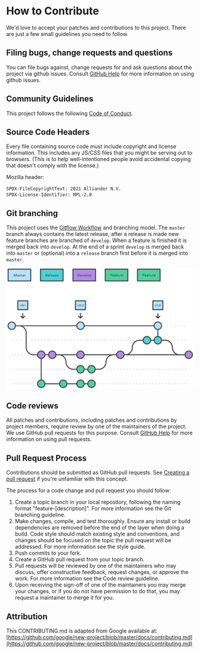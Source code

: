 <!--
SPDX-FileCopyrightText: 2021 Alliander N.V.
SPDX-License-Identifier: MPL-2.0
-->

# How to Contribute

We'd love to accept your patches and contributions to this project. There are just a few small guidelines you need to follow.


## Filing bugs, change requests and questions

You can file bugs against, change requests for and ask questions about the project via github issues. Consult [GitHub Help](https://docs.github.com/en/free-pro-team@latest/github/managing-your-work-on-github/creating-an-issue) for more information on using github issues.

## Community Guidelines

This project follows the following [Code of Conduct](CODE_OF_CONDUCT.md).

## Source Code Headers

Every file containing source code must include copyright and license information. This includes any JS/CSS files that you might be serving out to browsers. (This is to help well-intentioned people avoid accidental copying that doesn't comply with the license.)

Mozilla header:

    SPDX-FileCopyrightText: 2021 Alliander N.V.
    SPDX-License-Identifier: MPL-2.0

## Git branching

This project uses the [Gitflow Workflow](https://www.atlassian.com/git/tutorials/comparing-workflows/gitflow-workflow) and branching model. The `master` branch always contains the latest release, after a release is made new feature branches are branched of `develop`. When a feature is finished it is merged back into `develop`. At the end of a sprint `develop` is merged back into `master` or (optional) into a `release` branch first before it is merged into `master`.

![Gitflow](img/gitflow.svg)

## Code reviews

All patches and contributions, including patches and contributions by project members, require review by one of the maintainers of the project. We use GitHub pull requests for this purpose. Consult [GitHub Help](https://help.github.com/articles/about-pull-requests/) for more information on using pull requests.

## Pull Request Process
Contributions should be submitted as GitHub pull requests. See [Creating a pull request](https://docs.github.com/en/github/collaborating-with-issues-and-pull-requests/creating-a-pull-request) if you're unfamiliar with this concept.

The process for a code change and pull request you should follow:

1. Create a topic branch in your local repository, following the naming format "feature-[description]". For more information see the Git branching guideline.
2. Make changes, compile, and test thoroughly. Ensure any install or build dependencies are removed before the end of the layer when doing a build. Code style should match existing style and conventions, and changes should be focused on the topic the pull request will be addressed. For more information see the style guide.
3. Push commits to your fork.
4. Create a GitHub pull request from your topic branch.
5. Pull requests will be reviewed by one of the maintainers who may discuss, offer constructive feedback, request changes, or approve the work. For more information see the Code review guideline.
6. Upon receiving the sign-off of one of the maintainers you may merge your changes, or if you do not have permission to do that, you may request a maintainer to merge it for you.

## Attribution

This CONTRIBUTING.md is adapted from Google
available at:
[https://github.com/google/new-project/blob/master/docs/contributing.md](https://github.com/google/new-project/blob/master/docs/contributing.md)
